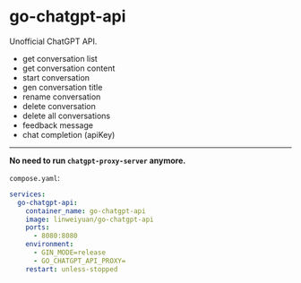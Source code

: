# go-chatgpt-api

Unofficial ChatGPT API.

- get conversation list
- get conversation content
- start conversation
- gen conversation title
- rename conversation
- delete conversation
- delete all conversations
- feedback message
- chat completion (apiKey)

---

**No need to run `chatgpt-proxy-server` anymore.**

`compose.yaml`:
```yaml
services:
  go-chatgpt-api:
    container_name: go-chatgpt-api
    image: linweiyuan/go-chatgpt-api
    ports:
      - 8080:8080
    environment:
      - GIN_MODE=release
      - GO_CHATGPT_API_PROXY=
    restart: unless-stopped
```
